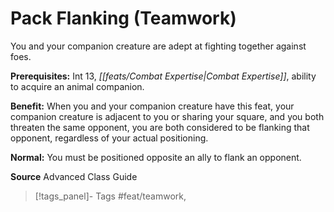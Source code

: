 ﻿---
cssclass: [feats]

---
# Pack Flanking (Teamwork)

You and your companion creature are adept at fighting together against foes.

**Prerequisites:** Int 13, _[[feats/Combat Expertise|Combat Expertise]]_, ability to acquire an animal companion.

**Benefit:** When you and your companion creature have this feat, your companion creature is adjacent to you or sharing your square, and you both threaten the same opponent, you are both considered to be flanking that opponent, regardless of your actual positioning.

**Normal:** You must be positioned opposite an ally to flank an opponent.

**Source** Advanced Class Guide
>[!tags_panel]- Tags
> #feat/teamwork, 